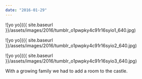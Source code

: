 ```yaml
---
date: "2016-01-29"
---
```


![yo yo]({{ site.baseurl }}/assets/images/2016/tumblr_o1pwpky4c91r16syio1_640.jpg)

![yo yo]({{ site.baseurl }}/assets/images/2016/tumblr_o1pwpky4c91r16syio2_640.jpg)

![yo yo]({{ site.baseurl }}/assets/images/2016/tumblr_o1pwpky4c91r16syio3_640.jpg)

With a growing family we had to add a room to the castle.
